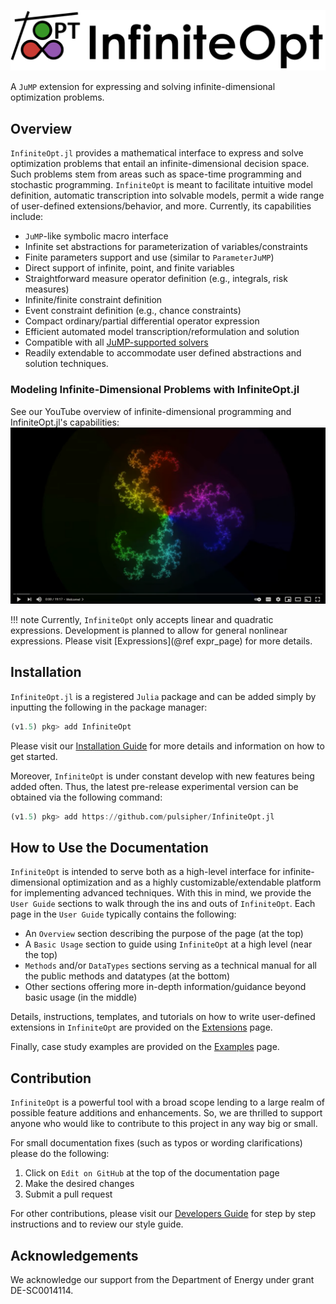 ![Logo](assets/full_logo.png)

A `JuMP` extension for expressing and solving infinite-dimensional optimization
problems.

## Overview
`InfiniteOpt.jl` provides a mathematical interface to express and solve
optimization problems that entail an infinite-dimensional decision space. Such
problems stem from areas such as space-time programming and
stochastic programming. `InfiniteOpt` is meant to facilitate intuitive model
definition, automatic transcription into solvable models, permit a wide range
of user-defined extensions/behavior, and more. Currently, its capabilities
include:
- `JuMP`-like symbolic macro interface
- Infinite set abstractions for parameterization of variables/constraints
- Finite parameters support and use (similar to `ParameterJuMP`)
- Direct support of infinite, point, and finite variables
- Straightforward measure operator definition (e.g., integrals, risk measures)
- Infinite/finite constraint definition
- Event constraint definition (e.g., chance constraints)
- Compact ordinary/partial differential operator expression
- Efficient automated model transcription/reformulation and solution
- Compatible with all [JuMP-supported solvers](https://www.juliaopt.org/JuMP.jl/dev/installation/#Getting-Solvers-1)
- Readily extendable to accommodate user defined abstractions and solution techniques.

### Modeling Infinite-Dimensional Problems with InfiniteOpt.jl
See our YouTube overview of infinite-dimensional programming and InfiniteOpt.jl's 
capabilities:
[![youtube](assets/youtube.PNG)](https://www.youtube.com/watch?v=q5ETFLZbxiU "Modeling Infinite-Dimensional Problems with InfiniteOpt.jl")

!!! note
    Currently, `InfiniteOpt` only accepts linear and quadratic expressions.
    Development is planned to allow for general nonlinear expressions. Please
    visit [Expressions](@ref expr_page) for more details.

## Installation
`InfiniteOpt.jl` is a registered `Julia` package and can be added simply by inputting
the following in the package manager:
```julia
(v1.5) pkg> add InfiniteOpt
```
Please visit our [Installation Guide](@ref) for more details and information
on how to get started.

Moreover, `InfiniteOpt` is under constant develop with new features being added often.
Thus, the latest pre-release experimental version can be obtained via the
following command:
```julia
(v1.5) pkg> add https://github.com/pulsipher/InfiniteOpt.jl
```

## How to Use the Documentation
`InfiniteOpt` is intended to serve both as a high-level interface for
infinite-dimensional optimization and as a highly customizable/extendable
platform for implementing advanced techniques. With this in mind, we provide the
`User Guide` sections to walk through the ins and outs of `InfiniteOpt`. Each
page in the `User Guide` typically contains the following:
- An `Overview` section describing the purpose of the page (at the top)
- A `Basic Usage` section to guide using `InfiniteOpt` at a high level (near the top)
- `Methods` and/or `DataTypes` sections serving as a technical manual for all the public methods and datatypes (at the bottom)
- Other sections offering more in-depth information/guidance beyond basic usage (in the middle)

Details, instructions, templates, and tutorials on how to write user-defined
extensions in `InfiniteOpt` are provided on the [Extensions](@ref) page.

Finally, case study examples are provided on the [Examples](@ref) page.

## Contribution
`InfiniteOpt` is a powerful tool with a broad scope lending to a large realm of
possible feature additions and enhancements. So, we are thrilled to support anyone
who would like to contribute to this project in any way big or small.

For small documentation fixes (such as typos or wording clarifications) please
do the following:
1. Click on `Edit on GitHub` at the top of the documentation page
2. Make the desired changes
3. Submit a pull request

For other contributions, please visit our [Developers Guide](@ref) for step by
step instructions and to review our style guide.

## Acknowledgements
We acknowledge our support from the Department of Energy under grant
DE-SC0014114.
